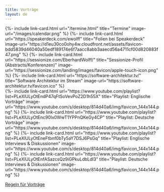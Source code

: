 ```yaml
---
title: Vorträge
layout: de
---
```


<div class="image-grid">
{%- include link-card.html
  url="/termine.html"
  title="Termine"
  image-url="/images/calendar.png"
  %}
{%- include link-card.html
  url="https://speakerdeck.com/ewolff"
  title="Folien bei Speakerdeck"
  image-url="https://d1eu30co0ohy4w.cloudfront.net/assets/favicon-bdd5839d46040a50edf189174e6f7aacc8abb3aaecd56a4711cf00d820883f47.png"
  %}
{%- include link-card.html
url="https://sessionize.com/EberhardWolff/"
  title="Sessionize-Profil (Abstracts/Konferenzen)"
  image-url="https://sessionize.com/landing/images/favicon/apple-touch-icon.png"
  %}
{%- include link-card.html
  url="https://software-architektur.tv/"
  title="Software Architektur im Stream"
  image-url="https://software-architektur.tv/favicon.ico"
  %}
</div>

<div class="image-grid">
{%- include link-card.html
  url="https://www.youtube.com/playlist?list=PLeXlULyOtEndP47qFtSoVevPoZ2D1h55X"
  title="Playlist: Englische Vorträge"
  image-url="https://www.youtube.com/s/desktop/814d40a6/img/favicon_144x144.png"
  %}
{%- include link-card.html
  url="https://www.youtube.com/playlist?list=PLeXlULyOtEnc90Ix0WwT1YPPnQKeGy4CP"
  title="Playlist: Deutsche Vorträge"
  image-url="https://www.youtube.com/s/desktop/814d40a6/img/favicon_144x144.png"
  %}
{%- include link-card.html
  url="https://www.youtube.com/playlist?list=PLeXlULyOtEneFtbnf0bTy5aY7DSJ6PsGq"
  title="Playlist: Englische Interviews & Diskussionen"
  image-url="https://www.youtube.com/s/desktop/814d40a6/img/favicon_144x144.png"
  %}
{%- include link-card.html
  url="https://www.youtube.com/playlist?list=PLeXlULyOtEnfASazcsQz9iGPkuLdbLdl3"
  title="Playlist: Deutsche Interviews & Diskussionen"
  image-url="https://www.youtube.com/s/desktop/814d40a6/img/favicon_144x144.png"
  %}
</div>

[Regeln für Vorträge](speaking-rules.html)

